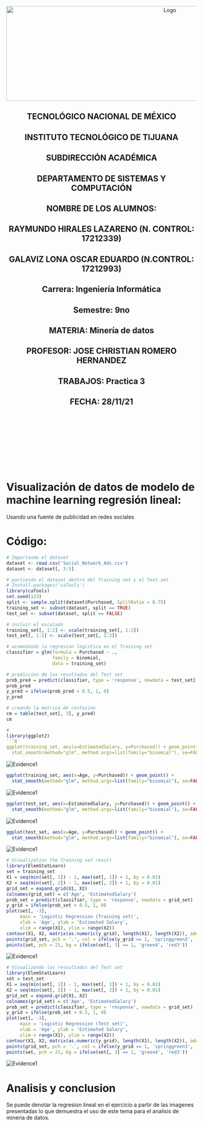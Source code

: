 <p align="center">
    <img alt="Logo" src="https://www.tijuana.tecnm.mx/wp-content/uploads/2021/08/liston-de-logos-oficiales-educacion-tecnm-FEB-2021.jpg" width=850 height=250>
</p>

<H2><p align="Center">TECNOLÓGICO NACIONAL DE MÉXICO</p></H2>

<H2><p align="Center">INSTITUTO TECNOLÓGICO DE TIJUANA</p></H2>

<H2><p align="Center">SUBDIRECCIÓN ACADÉMICA</p></H2>

<H2><p align="Center">DEPARTAMENTO DE SISTEMAS Y COMPUTACIÓN</p></H2>

<H2><p align="Center">NOMBRE DE LOS ALUMNOS: </p></H2>

<H2><p align="Center">RAYMUNDO HIRALES LAZARENO (N. CONTROL: 17212339)</p></H2>

<H2><p align="Center">GALAVIZ LONA OSCAR EDUARDO (N.CONTROL: 17212993)</p></H2>

<H2><p align="Center">Carrera: Ingeniería Informática</p></H2>

<H2><p align="Center">Semestre: 9no </p></H2>

<H2><p align="Center">MATERIA: Minería de datos</p></H2>

<H2><p align="Center">PROFESOR: JOSE CHRISTIAN ROMERO HERNANDEZ</p></H2>

<H2><p align="Center">TRABAJOS: Practica 3</p></H2>

<H2><p align="Center">FECHA: 28/11/21</p></H2>

<br>
<br>
<br>
<br>
<br>
<br>
<br>
<br>

# Visualización de datos de modelo de machine learning regresión lineal:
Usando una fuente de publicidad en redes sociales

# Código:
```R
# Importando el dataset
dataset <- read.csv('Social_Network_Ads.csv')
dataset <- dataset[, 3:5]

# partiendo el dataset dentro del Training set y el Test set
# Install.packages('caTools')
library(caTools)
set.seed(123)
split <- sample.split(dataset$Purchased, SplitRatio = 0.75)
training_set <- subset(dataset, split == TRUE)
test_set <- subset(dataset, split == FALSE)

# incluir el escalado
training_set[, 1:2] <- scale(training_set[, 1:2])
test_set[, 1:2] <- scale(test_set[, 1:2])

# acomodando la regresion logistica en el Training set
classifier = glm(formula = Purchased ~ .,
                 family = binomial,
                 data = training_set)

# prediccion de los resultados del Test set
prob_pred = predict(classifier, type = 'response', newdata = test_set[-3])
prob_pred
y_pred = ifelse(prob_pred > 0.5, 1, 0)
y_pred

# creando la metrica de confusion
cm = table(test_set[, 3], y_pred)
cm

# 
library(ggplot2)
```R
ggplot(training_set, aes(x=EstimatedSalary, y=Purchased)) + geom_point() + 
  stat_smooth(method="glm", method.args=list(family="binomial"), se=FALSE)
```
<img alt="Evidence1" src="./../../Unidad 3/Practica 3/IMG/Salario_Estimado.PNG">

```R
ggplot(training_set, aes(x=Age, y=Purchased)) + geom_point() + 
  stat_smooth(method="glm", method.args=list(family="binomial"), se=FALSE)
```
<img alt="Evidence1" src="./../../Unidad 3/Practica 3/IMG/Edad.PNG">

```R
ggplot(test_set, aes(x=EstimatedSalary, y=Purchased)) + geom_point() + 
  stat_smooth(method="glm", method.args=list(family="binomial"), se=FALSE)
```
<img alt="Evidence1" src="./../../Unidad 3/Practica 3/IMG/Salario_Estimado 2.PNG">

```R
ggplot(test_set, aes(x=Age, y=Purchased)) + geom_point() + 
  stat_smooth(method="glm", method.args=list(family="binomial"), se=FALSE)
```
<img alt="Evidence1" src="./../../Unidad 3/Practica 3/IMG/Edad 2.PNG">

```R
# Visualization the Training set result
library(ElemStatLearn)
set = training_set
X1 = seq(min(set[, 1]) - 1, max(set[, 1]) + 1, by = 0.01)
X2 = seq(min(set[, 2]) - 1, max(set[, 2]) + 1, by = 0.01)
grid_set = expand.grid(X1, X2)
colnames(grid_set) = c('Age', 'EstimatedSalary')
prob_set = predict(classifier, type = 'response', newdata = grid_set)
y_grid = ifelse(prob_set > 0.5, 1, 0)
plot(set[, -3],
     main = 'Logistic Regression (Training set)',
     xlab = 'Age', ylab = 'Estimated Salary',
     xlim = range(X1), ylim = range(X2))
contour(X1, X2, matrix(as.numeric(y_grid), length(X1), length(X2)), add = TRUE)
points(grid_set, pch = '.', col = ifelse(y_grid == 1, 'springgreen3', 'tomato'))
points(set, pch = 21, bg = ifelse(set[, 3] == 1, 'green4', 'red3'))
```
<img alt="Evidence1" src="./../../Unidad 3/Practica 3/IMG/Regresion Lineal (Training Set).PNG">

```R
# Visualizando los ressultados del Test set
library(ElemStatLearn)
set = test_set
X1 = seq(min(set[, 1]) - 1, max(set[, 1]) + 1, by = 0.01)
X2 = seq(min(set[, 2]) - 1, max(set[, 2]) + 1, by = 0.01)
grid_set = expand.grid(X1, X2)
colnames(grid_set) = c('Age', 'EstimatedSalary')
prob_set = predict(classifier, type = 'response', newdata = grid_set)
y_grid = ifelse(prob_set > 0.5, 1, 0)
plot(set[, -3],
     main = 'Logistic Regression (Test set)',
     xlab = 'Age', ylab = 'Estimated Salary',
     xlim = range(X1), ylim = range(X2))
contour(X1, X2, matrix(as.numeric(y_grid), length(X1), length(X2)), add = TRUE)
points(grid_set, pch = '.', col = ifelse(y_grid == 1, 'springgreen3', 'tomato'))
points(set, pch = 21, bg = ifelse(set[, 3] == 1, 'green4', 'red3'))
```
<img alt="Evidence1" src="./../../Unidad 3/Practica 3/IMG/Regresion Lineal (Test Set).PNG">

# Analisis y conclusion
Se puede denotar la regresion lineal en el ejercicio a partir de las imagenes presentadas lo que demuestra el uso de este tema para el analisis de mineria de datos.